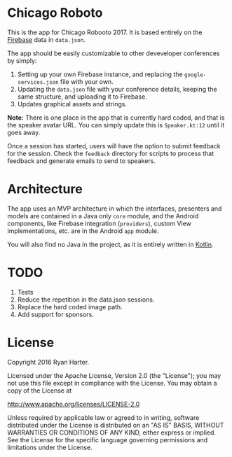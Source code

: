 # Chicago Roboto
This is the app for Chicago Robooto 2017. It is based entirely on the [Firebase](https://firebase.google.com) data in `data.json`.

The app should be easily customizable to other deveveloper conferences by simply:

1. Setting up your own Firebase instance, and replacing the `google-services.json` file with your own.
1. Updating the `data.json` file with your conference details, keeping the same structure, and uploading it to Firebase.
1. Updates graphical assets and strings.

**Note:** There is one place in the app that is currently hard coded, and that is the speaker avatar URL.  You can simply update this is `Speaker.kt:12` until it goes away.

Once a session has started, users will have the option to submit feedback for the session. Check the `feedback` directory for scripts to process that feedback and generate emails to send to speakers.

# Architecture

The app uses an MVP architecture in which the interfaces, presenters and models are contained in a Java only `core` module, and the Android components, like Firebase integration (`providers`), custom View implementations, etc. are in the Android `app` module.

You will also find no Java in the project, as it is entirely written in [Kotlin](https://kotlinlang.org/).

# TODO

1. Tests
1. Reduce the repetition in the data.json sessions.
1. Replace the hard coded image path.
1. Add support for sponsors.

# License

Copyright 2016 Ryan Harter.

Licensed under the Apache License, Version 2.0 (the "License");
you may not use this file except in compliance with the License.
You may obtain a copy of the License at

   http://www.apache.org/licenses/LICENSE-2.0

Unless required by applicable law or agreed to in writing, software
distributed under the License is distributed on an "AS IS" BASIS,
WITHOUT WARRANTIES OR CONDITIONS OF ANY KIND, either express or implied.
See the License for the specific language governing permissions and
limitations under the License.
